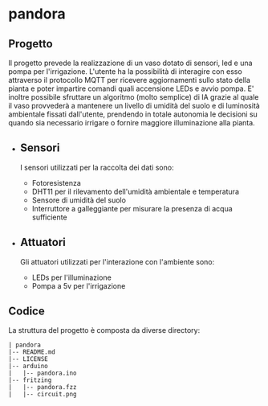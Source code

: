 # pandora

## Progetto
Il progetto prevede la realizzazione di un vaso dotato di sensori, led e una pompa per l'irrigazione. L'utente ha la possibilità di interagire con esso attraverso il protocollo MQTT per ricevere aggiornamenti sullo stato della pianta e poter impartire comandi quali accensione LEDs e avvio pompa.
E' inoltre possibile sfruttare un algoritmo (molto semplice) di IA grazie al quale il vaso provvederà a mantenere un livello di umidità del suolo e di luminosità ambientale fissati dall'utente, prendendo in totale autonomia le decisioni su quando sia necessario irrigare o fornire maggiore illuminazione alla pianta.

- ## Sensori
  I sensori utilizzati per la raccolta dei dati sono:
    - Fotoresistenza 
    - DHT11 per il rilevamento dell'umidità ambientale e temperatura
    - Sensore di umidità del suolo
    - Interruttore a galleggiante per misurare la presenza di acqua sufficiente

- ## Attuatori
  Gli attuatori utilizzati per l'interazione con l'ambiente sono:
    - LEDs per l'illuminazione
    - Pompa a 5v per l'irrigazione

## Codice
La struttura del progetto è composta da diverse directory:
```
| pandora
|-- README.md
|-- LICENSE
|-- arduino
|   |-- pandora.ino
|-- fritzing
|   |-- pandora.fzz
|   |-- circuit.png
```

